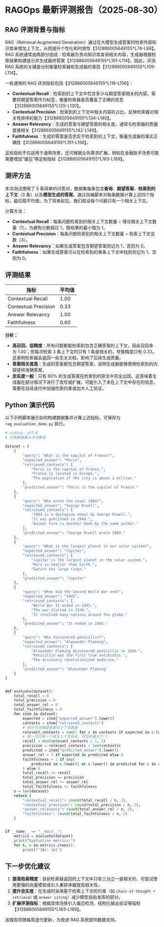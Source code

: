 # RAGOps 最新评测报告（2025‑08‑30）

## RAG 评测背景与指标

RAG（Retrieval‑Augmented Generation）通过在大模型生成答案时检索外部知识库来增加上下文，从而提升个性化和时效性【312886005649155†L74-L88】。RAG 系统通常由两部分组成：检索器负责向知识库查询相关内容，生成器根据检索结果构建提示并生成最终答案【312886005649155†L101-L114】。因此，评测 RAG 系统的关键是分别衡量检索器和生成器的表现【312886005649155†L109-L114】。

一些通用的 RAG 评测指标包括【312886005649155†L118-L156】：

- **Contextual Recall**：检索到的上下文中包含多少与期望答案相关的内容。需要将期望答案作为标签，衡量检索器是否覆盖了正确的信息【312886005649155†L125-L130】。
- **Contextual Precision**：检索到的上下文中相关内容的占比，反映检索器对相关性排序的能力【312886005649155†L134-L140】。
- **Answer Relevancy**：生成的答案与期望答案的相关度，通常与检索器的质量直接相关【312886005649155†L142-L149】。
- **Faithfulness**：生成的答案是否忠实于检索到的上下文，衡量生成器的事实正确性【312886005649155†L151-L156】。

这些指标不仅适用于通用场景，还可根据业务需求扩展。例如在金融助手场景可能需要增加“偏见”等定制指标【312886005649155†L163-L169】。

## 测评方法

本次测试使用了 5 条简单的问答对，数据集每条包含**查询**、**期望答案**、**检索到的上下文**（3 条）以及**模型生成的答案**。通过自编脚本对每条数据计算上述四个指标，最后取平均值。为了简单起见，我们假设每个问题只有一个相关上下文。

计算方法：

- **Contextual Recall**：每条问题检索到的相关上下文数量 ÷ 理论相关上下文数量（1）。为避免分数超过 1，取结果的最小值为 1。
- **Contextual Precision**：每条问题检索到的相关上下文数量 ÷ 检索上下文总数（3）。
- **Answer Relevancy**：如果生成答案包含期望答案则记为 1，否则为 0。
- **Faithfulness**：如果生成答案可以在检索到的某条上下文中找到则记为 1，否则为 0。

## 评测结果

| 指标 | 平均值 |
| --- | --- |
| Contextual Recall | 1.00 |
| Contextual Precision | 0.33 |
| Answer Relevancy | 1.00 |
| Faithfulness | 0.60 |

**分析：**

- **高召回、低精度**：所有问题都能检索到包含正确答案的上下文，因此召回率为 1.00；但每次检索 3 条上下文时只有 1 条是相关的，导致精度只有 0.33。这表明检索器会返回一些无关文档，影响了后续生成质量。
- **答案相关度高**：生成的答案都包含期望答案，说明生成器能够使用检索到的内容提供准确答案。
- **忠实度一般**：只有 60% 的生成答案在检索到的原文中完全出现。这意味着生成器在部分情况下进行了改写或扩展，可能引入了未在上下文中存在的信息，需要在后续迭代中加强检索约束或加大人工验证。

## Python 演示代码

以下示例脚本展示如何构建数据集并计算上述指标。可保存为 `rag_evaluation_demo.py` 执行。

```python
# coding: utf-8
# 示例数据集与评测脚本

dataset = [
    {
        "query": "What is the capital of France?",
        "expected_answer": "Paris",
        "retrieved_contexts": [
            "Paris is the capital of France.",
            "France is located in Europe.",
            "The population of the city is about 2 million."
        ],
        "predicted_answer": "Paris is the capital of France."
    },
    {
        "query": "Who wrote the novel 1984?",
        "expected_answer": "George Orwell",
        "retrieved_contexts": [
            "1984 is a dystopian novel by George Orwell.",
            "It was published in 1949.",
            "Animal Farm is another book by the same author."
        ],
        "predicted_answer": "George Orwell wrote 1984."
    },
    {
        "query": "What is the largest planet in our solar system?",
        "expected_answer": "Jupiter",
        "retrieved_contexts": [
            "Jupiter is the largest planet in the solar system.",
            "Mars is smaller than Earth.",
            "Saturn has large rings."
        ],
        "predicted_answer": "Jupiter"
    },
    {
        "query": "When did the Second World War end?",
        "expected_answer": "1945",
        "retrieved_contexts": [
            "World War II ended in 1945.",
            "The war started in 1939.",
            "It involved many nations around the globe."
        ],
        "predicted_answer": "It ended in 1945."
    },
    {
        "query": "Who discovered penicillin?",
        "expected_answer": "Alexander Fleming",
        "retrieved_contexts": [
            "Alexander Fleming discovered penicillin in 1928.",
            "Penicillin was the first true antibiotic.",
            "The discovery revolutionized medicine."
        ],
        "predicted_answer": "Alexander Fleming"
    }
]


def evaluate(dataset):
    total_recall = 0
    total_precision = 0
    total_answer_rel = 0
    total_faithfulness = 0
    for item in dataset:
        expected = item["expected_answer"].lower()
        contexts = item["retrieved_contexts"]
        # 统计包含期望答案的上下文数量
        relevant_contexts = sum(1 for c in contexts if expected in c.lower())
        # 按一次只有一个相关上下文假设，召回率最大为 1
        recall = min(relevant_contexts / 1, 1)
        precision = relevant_contexts / len(contexts)
        predicted = item["predicted_answer"].lower()
        answer_rel = 1 if expected in predicted else 0
        faithfulness = 1 if any(
            predicted in c.lower() or c.lower() in predicted for c in contexts
        ) else 0
        total_recall += recall
        total_precision += precision
        total_answer_rel += answer_rel
        total_faithfulness += faithfulness
    n = len(dataset)
    return {
        "contextual_recall": round(total_recall / n, 2),
        "contextual_precision": round(total_precision / n, 2),
        "answer_relevancy": round(total_answer_rel / n, 2),
        "faithfulness": round(total_faithfulness / n, 2)
    }


if __name__ == "__main__":
    metrics = evaluate(dataset)
    print("Evaluation metrics:")
    for k, v in metrics.items():
        print(f"{k}: {v}")
```

## 下一步优化建议

1. **提高检索精度**：目前检索器返回的上下文中只有三分之一是相关的，可尝试使用更强的向量模型或引入重排序器提高相关性。
2. **提升忠实度**：在生成时采用基于检索上下文的约束（如 `chain-of-thought + retrieval` 或 `answer citing`）减少模型自由发挥的部分。
3. **扩展评测指标**：根据具体场景引入偏见检测、结构化输出验证等指标【312886005649155†L163-L169】。

该报告将随每周迭代更新，为改进 RAG 系统提供数据支持。
